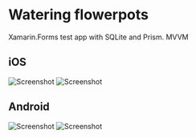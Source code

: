 # Watering flowerpots
Xamarin.Forms test app with SQLite and Prism. MVVM

## iOS
![Screenshot](Screenshot3.png)
![Screenshot](Screenshot4.png)

## Android
![Screenshot](Screenshot1.png)
![Screenshot](Screenshot2.png)
